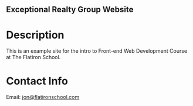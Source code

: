Exceptional Realty Group Website
---
# Description

This is an example site for the intro to Front-end Web Development Course at The Flatiron School.

# Contact Info

Email: jon@flatironschool.com
